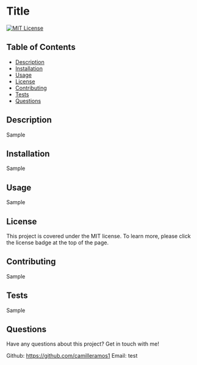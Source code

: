 
# Title

[![MIT License](https://img.shields.io/badge/License-MIT-blue)](https://opensource.org/licenses/MIT)

## Table of Contents
* [Description](#description)
* [Installation](#installation)
* [Usage](#usage)
* [License](#license)
* [Contributing](#contributing)
* [Tests](#tests)
* [Questions](#questions)

## Description
Sample

## Installation
Sample

## Usage
Sample

## License
This project is covered under the MIT license. To learn more, please click the license badge at the top of the page.

## Contributing
Sample

## Tests
Sample

## Questions
Have any questions about this project? Get in touch with me!

Github: https://github.com/camilleramos1
Email: test


